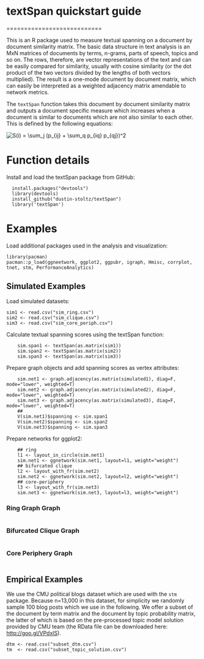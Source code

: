 # textSpan quickstart guide
===========================

This is an R package used to measure textual spanning on a document by document similarity matrix. The basic data structure in text analysis is an MxN matrices of documents by terms, n-grams, parts of speech, topics and so on. The rows, therefore, are vector representations of the text and can be easily compared for similarity, usually with cosine similarity (or the dot product of the two vectors divided by the lengths of both vectors multiplied). The result is a one-mode document by document matrix, which can easily be interpreted as a weighted adjacency matrix amendable to network metrics. 

The `textSpan` function takes this document by document similarity matrix and outputs a document specific measure which increases when a document is similar to documents which are not also similar to each other. This is defined by the following equations:

<img src="https://latex.codecogs.com/gif.latex?S(i)&space;=&space;\sum_j&space;(p_{ij}&space;&plus;&space;\sum_q&space;p_{iq}&space;p_{qj})^2" title="S(i) = \sum_j (p_{ij} + \sum_q p_{iq} p_{qj})^2" />

# Function details

Install and load the textSpan package from GitHub:
```{r}
  install.packages("devtools")
  library(devtools)
  install_github("dustin-stoltz/textSpan")
  library('textSpan')
```

# Examples

Load additional packages used in the analysis and visualization:
```{r}
library(pacman)
pacman::p_load(ggneetwork, ggplot2, ggpubr, igraph, Hmisc, corrplot, tnet, stm, PerformanceAnalytics) 

```

## Simulated Examples
Load simulated datasets:
```{} 
sim1 <- read.csv("sim_ring.csv")
sim2 <- read.csv("sim_clique.csv")
sim3 <- read.csv("sim_core_periph.csv")
```
Calculate textual spanning scores using the textSpan function:
```{r}
    sim.span1 <- textSpan(as.matrix(sim1))
    sim.span2 <- textSpan(as.matrix(sim2))
    sim.span3 <- textSpan(as.matrix(sim3))
```

Prepare graph objects and add spanning scores as vertex attributes:
```{r}
    sim.net1 <- graph.adjacency(as.matrix(simulated1), diag=F, mode="lower", weighted=T)
    sim.net2 <- graph.adjacency(as.matrix(simulated2), diag=F, mode="lower", weighted=T)
    sim.net3 <- graph.adjacency(as.matrix(simulated3), diag=F, mode="lower", weighted=T)
    ##
    V(sim.net1)$spanning <- sim.span1
    V(sim.net2)$spanning <- sim.span2
    V(sim.net3)$spanning <- sim.span3

```
Prepare networks for ggplot2:
```{r}
    ## ring
    l1 <- layout_in_circle(sim.net1)
    sim.net1 <- ggnetwork(sim.net1, layout=l1, weight="weight")
    ## bifurcated clique
    l2 <- layout_with_fr(sim.net2)
    sim.net2 <- ggnetwork(sim.net2, layout=l2, weight="weight")
    ## core-periphery 
    l3 <- layout_with_fr(sim.net3)
    sim.net3 <- ggnetwork(sim.net3, layout=l3, weight="weight")
```
### Ring Graph Graph
```{r}
```

### Bifurcated Clique Graph
```{r}
```

### Core Periphery Graph
```{r}
```


## Empirical Examples

We use the CMU political blogs dataset which are used with the `stm` package. Because n=13,000 in this dataset, for simplicity we randomly sample 100 blog posts which we use in the following. We offer a subset of the document by term matrix and the document by topic probability matrix, the latter of which is based on the pre-processed topic model solution provided by CMU team (the RData file can be downloaded here: http://goo.gl/VPdxlS). 

```{r}
dtm <- read.csv("subset_dtm.csv")
tm  <- read.csv("subset_topic_solution.csv")

```




## 
